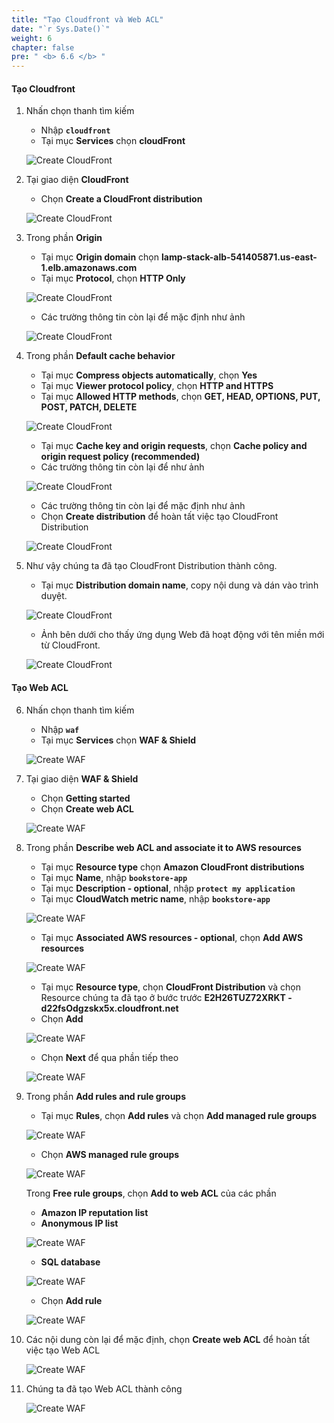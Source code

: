 ```yaml
---
title: "Tạo Cloudfront và Web ACL"
date: "`r Sys.Date()`"
weight: 6
chapter: false
pre: " <b> 6.6 </b> "
---
```


#### Tạo Cloudfront

1. Nhấn chọn thanh tìm kiếm

   - Nhập **`cloudfront`**
   - Tại mục **Services** chọn **cloudFront**

   ![Create CloudFront](/images/6-DeployApplication/6.6-CreateCloudFrontandWAF/0001-createcloudfront.png?featherlight=false&width=90pc)

2. Tại giao diện **CloudFront**

   - Chọn **Create a CloudFront distribution**

   ![Create CloudFront](/images/6-DeployApplication/6.6-CreateCloudFrontandWAF/0002-createcloudfront.png?featherlight=false&width=90pc)

3. Trong phần **Origin**

   - Tại mục **Origin domain** chọn **lamp-stack-alb-541405871.us-east-1.elb.amazonaws.com**
   - Tại mục **Protocol**, chọn **HTTP Only**

   ![Create CloudFront](/images/6-DeployApplication/6.6-CreateCloudFrontandWAF/0003-createcloudfront.png?featherlight=false&width=90pc)

   - Các trường thông tin còn lại để mặc định như ảnh

   ![Create CloudFront](/images/6-DeployApplication/6.6-CreateCloudFrontandWAF/0004-createcloudfront.png?featherlight=false&width=90pc)

4. Trong phần **Default cache behavior**

   - Tại mục **Compress objects automatically**, chọn **Yes**
   - Tại mục **Viewer protocol policy**, chọn **HTTP and HTTPS**
   - Tại mục **Allowed HTTP methods**, chọn **GET, HEAD, OPTIONS, PUT, POST, PATCH, DELETE**

   ![Create CloudFront](/images/6-DeployApplication/6.6-CreateCloudFrontandWAF/0005-createcloudfront.png?featherlight=false&width=90pc)

   - Tại mục **Cache key and origin requests**, chọn **Cache policy and origin request policy (recommended)**
   - Các trường thông tin còn lại để như ảnh

   ![Create CloudFront](/images/6-DeployApplication/6.6-CreateCloudFrontandWAF/0006-createcloudfront.png?featherlight=false&width=90pc)

   - Các trường thông tin còn lại để mặc định như ảnh
   - Chọn **Create distribution** để hoàn tất việc tạo CloudFront Distribution

   ![Create CloudFront](/images/6-DeployApplication/6.6-CreateCloudFrontandWAF/0007-createcloudfront.png?featherlight=false&width=90pc)

5. Như vậy chúng ta đã tạo CloudFront Distribution thành công.

   - Tại mục **Distribution domain name**, copy nội dung và dán vào trình duyệt.

   ![Create CloudFront](/images/6-DeployApplication/6.6-CreateCloudFrontandWAF/0008-createcloudfront.png?featherlight=false&width=90pc)

   - Ảnh bên dưới cho thấy ứng dụng Web đã hoạt động với tên miền mới từ CloudFront.

   ![Create CloudFront](/images/6-DeployApplication/6.6-CreateCloudFrontandWAF/0009-createcloudfront.png?featherlight=false&width=90pc)

#### Tạo Web ACL

6. Nhấn chọn thanh tìm kiếm

   - Nhập **`waf`**
   - Tại mục **Services** chọn **WAF & Shield**

   ![Create WAF](/images/6-DeployApplication/6.6-CreateCloudFrontandWAF/0001-createwaf.png?featherlight=false&width=90pc)

7. Tại giao diện **WAF & Shield**

   - Chọn **Getting started**
   - Chọn **Create web ACL**

   ![Create WAF](/images/6-DeployApplication/6.6-CreateCloudFrontandWAF/0002-createwaf.png?featherlight=false&width=90pc)

8. Trong phần **Describe web ACL and associate it to AWS resources**

   - Tại mục **Resource type** chọn **Amazon CloudFront distributions**
   - Tại mục **Name**, nhập **`bookstore-app`**
   - Tại mục **Description - optional**, nhập **`protect my application`**
   - Tại mục **CloudWatch metric name**, nhập **`bookstore-app`**

   ![Create WAF](/images/6-DeployApplication/6.6-CreateCloudFrontandWAF/0003-createwaf.png?featherlight=false&width=90pc)

   - Tại mục **Associated AWS resources - optional**, chọn **Add AWS resources**

   ![Create WAF](/images/6-DeployApplication/6.6-CreateCloudFrontandWAF/0004-createwaf.png?featherlight=false&width=90pc)

   - Tại mục **Resource type**, chọn **CloudFront Distribution** và chọn Resource chúng ta đã tạo ở bước trước **E2H26TUZ72XRKT - d22fsOdgzskx5x.cloudfront.net**
   - Chọn **Add**

   ![Create WAF](/images/6-DeployApplication/6.6-CreateCloudFrontandWAF/0005-createwaf.png?featherlight=false&width=90pc)

   - Chọn **Next** để qua phần tiếp theo

   ![Create WAF](/images/6-DeployApplication/6.6-CreateCloudFrontandWAF/0006-createwaf.png?featherlight=false&width=90pc)

9. Trong phần **Add rules and rule groups**

   - Tại mục **Rules**, chọn **Add rules** và chọn **Add managed rule groups**

   ![Create WAF](/images/6-DeployApplication/6.6-CreateCloudFrontandWAF/0007-createwaf.png?featherlight=false&width=90pc)

   - Chọn **AWS managed rule groups**

   ![Create WAF](/images/6-DeployApplication/6.6-CreateCloudFrontandWAF/0008-createwaf.png?featherlight=false&width=90pc)

   Trong **Free rule groups**, chọn **Add to web ACL** của các phần

   - **Amazon IP reputation list**
   - **Anonymous IP list**

   ![Create WAF](/images/6-DeployApplication/6.6-CreateCloudFrontandWAF/0009-createwaf.png?featherlight=false&width=90pc)

   - **SQL database**

   ![Create WAF](/images/6-DeployApplication/6.6-CreateCloudFrontandWAF/0010-createwaf.png?featherlight=false&width=90pc)

   - Chọn **Add rule**

   ![Create WAF](/images/6-DeployApplication/6.6-CreateCloudFrontandWAF/0011-createwaf.png?featherlight=false&width=90pc)

10. Các nội dung còn lại để mặc định, chọn **Create web ACL** để hoàn tất việc tạo Web ACL

    ![Create WAF](/images/6-DeployApplication/6.6-CreateCloudFrontandWAF/0014-createwaf.png?featherlight=false&width=90pc)

11. Chúng ta đã tạo Web ACL thành công

    ![Create WAF](/images/6-DeployApplication/6.6-CreateCloudFrontandWAF/0015-createwaf.png?featherlight=false&width=90pc)
